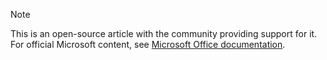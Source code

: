> [!Note]
> This is an open-source article with the community providing support for it.  For official Microsoft content, see [Microsoft Office documentation](https://docs.microsoft.com/microsoft-365).
